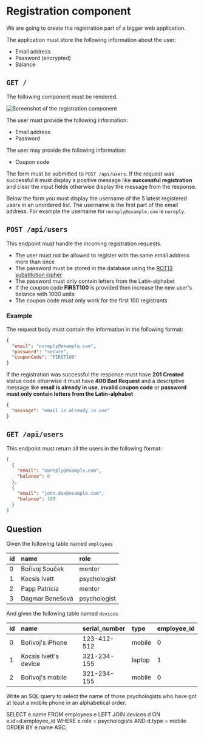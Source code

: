 # Registration component

We are going to create the registration part of a bigger web application.

The application must store the following information about the user:

- Email address
- Password (encrypted)
- Balance

## `GET /`

The following component must be rendered.

![Screenshot of the registration component](assets/registration-component.png)

The user must provide the following information:

- Email address
- Password

The user may provide the following information:

- Coupon code

The form must be submitted to `POST /api/users`. If the request was
successful it must display a positive message like **successful registration**
and clear the input fields otherwise display the message from the response.

Below the form you must display the username of the 5 latest registered users in
an unordered list.
The username is the first part of the email address. For example the username for
`noreply@example.com` is `noreply`.

## `POST /api/users`

This endpoint must handle the incoming registration requests.

- The user must not be allowed to register with the same email address more than
  once
- The password must be stored in the database using the
  [ROT13 substitution cipher](https://en.wikipedia.org/wiki/ROT13)
- The password must only contain letters from the Latin-alphabet
- If the coupon code **FIRST100** is provided then increase the new user's
  balance with 1000 units
- The coupon code must only work for the first 100 registrants

### Example

The request body must contain the information in the following format:

```json
{
  "email": "noreply@example.com",
  "password": "secure",
  "couponCode": "FIRST100"
}
```

If the registration was successful the response must have **201 Created** status
code otherwise it must have **400 Bad Request** and a descriptive message like
**email is already in use**, **invalid coupon code** or **password must only
contain letters from the Latin-alphabet**

```json
{
  "message": "email is already in use"
}
```

## `GET /api/users`

This endpoint must return all the users in the following format:

```json
[
  {
    "email": "noreply@example.com",
    "balance": 0
  },
  {
    "email": "john.doe@example.com",
    "balance": 100
  }
]
```

## Question

Given the following table named `employees`

| id | name            | role         |
|:---|:----------------|:-------------|
| 0  | Bořivoj Souček  | mentor       |
| 1  | Kocsis Ivett    | psychologist |
| 2  | Papp Patrícia   | mentor       |
| 3  | Dagmar Benešová | psychologist |

And given the following table named `devices`

| id | name                  | serial_number | type   | employee_id |
|:---|:----------------------|:--------------|:-------|:------------|
| 0  | Bořivoj's iPhone      | 123-412-512   | mobile | 0           |
| 1  | Kocsis Ivett's device | 321-234-155   | laptop | 1           |
| 2  | Bořivoj's mobile      | 321-234-155   | mobile | 0           |

Write an SQL query to select the name of those psychologists who have got at
least a mobile phone in an alphabetical order.

SELECT e.name 
FROM employees e 
LEFT JOIN devices d ON e.id=d.employee_id 
WHERE e.role = psychologists AND 
d.type = mobile
ORDER BY e.name ASC;